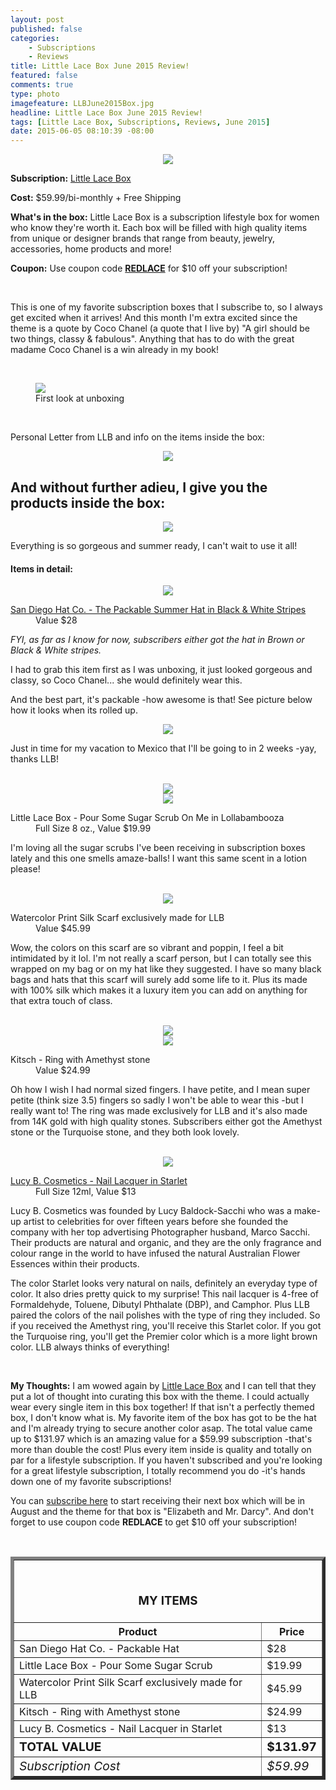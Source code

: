 ```yaml
---
layout: post
published: false
categories: 
    - Subscriptions
    - Reviews
title: Little Lace Box June 2015 Review!
featured: false
comments: true
type: photo
imagefeature: LLBJune2015Box.jpg
headline: Little Lace Box June 2015 Review!
tags: [Little Lace Box, Subscriptions, Reviews, June 2015]
date: 2015-06-05 08:10:39 -08:00
---
```


<center><img src='/images/LLBJune2015Box.jpg'></center>

<p><b>Subscription:</b> <a href="http://littlelacebox.com?rfsn=93842.4b16b">Little Lace Box</a></p>
<p><b>Cost:</b> $59.99/bi-monthly + Free Shipping</p>
<p><b>What's in the box:</b> Little Lace Box is a subscription lifestyle box for women who know they're worth it. Each box will be filled with high quality items from unique or designer brands that range from beauty, jewelry, accessories, home products and more!</p>
<p><b>Coupon:</b> Use coupon code <a href="http://littlelacebox.com?rfsn=93842.4b16b"><b>REDLACE</b></a> for $10 off your subscription!</p>
<br>

<p>This is one of my favorite subscription boxes that I subscribe to, so I always get excited when it arrives! And this month I'm extra excited since the theme is a quote by Coco Chanel (a quote that I live by) "A girl should be two things, classy & fabulous". Anything that has to do with the great madame Coco Chanel is a win already in my book!</p>
<br>

<figure>
      <img src='/images/LLBJune2015OpenBox.jpg'>
      <figcaption>First look at unboxing</figcaption>
</figure>
<br>

<p>Personal Letter from LLB and info on the items inside the box:</p>
<center><img src='/images/LLBJune2015Info3.jpg'></center>

## And without further adieu, I give you the products inside the box:

<center><img src='/images/LLBJune2015Items.jpg'></center>

<p>Everything is so gorgeous and summer ready, I can't wait to use it all!</p>

<H4>Items in detail:</H4>

<center><img src='/images/LLBJune2015Hat.jpg'></center>

<DL>
<DT><a href="http://www.sandiegohat.com/store/women-s-ultrabraid-large-brim-visor.html" target="_blank">San Diego Hat Co. - The Packable Summer Hat in Black & White Stripes</a></DT>
<DD>Value $28</DD>
</DL>

<p><i>FYI, as far as I know for now, subscribers either got the hat in Brown or Black & White stripes.</i></p>

<p>I had to grab this item first as I was unboxing, it just looked gorgeous and classy, so Coco Chanel... she would definitely wear this.</p> 

<p>And the best part, it's packable -how awesome is that! See picture below how it looks when its rolled up.</p>

<center><img src='/images/LLBJune2015Hat2.jpg'></center>

<p>Just in time for my vacation to Mexico that I'll be going to in 2 weeks -yay, thanks LLB!</p> 
<br>

<center><img src='/images/LLBJune2015Scrub.jpg'></center>
<center><img src='/images/LLBJune2015Scrub2.jpg'></center>

<DL>
<DT>Little Lace Box - Pour Some Sugar Scrub On Me in Lollabambooza</DT>
<DD>Full Size 8 oz., Value $19.99</DD>
</DL>

<p>I'm loving all the sugar scrubs I've been receiving in subscription boxes lately and this one smells amaze-balls! I want this same scent in a lotion please!</p>
<br>

<center><img src='/images/LLBJune2015Scarf.jpg'></center>

<DL>
<DT>Watercolor Print Silk Scarf exclusively made for LLB</DT>
<DD>Value $45.99</DD>
</DL>

<p>Wow, the colors on this scarf are so vibrant and poppin, I feel a bit intimidated by it lol. I'm not really a scarf person, but I can totally see this wrapped on my bag or on my hat like they suggested. I have so many black bags and hats that this scarf will surely add some life to it. Plus its made with 100% silk which makes it a luxury item you can add on anything for that extra touch of class.</p>
<br>

<center><img src='/images/LLBJune2015Ring.jpg'></center>
<center><img src='/images/LLBJune2015Ring2.jpg'></center>

<DL>
<DT>Kitsch - Ring with Amethyst stone</a></DT>
<DD>Value $24.99</DD>
</DL>

<p>Oh how I wish I had normal sized fingers. I have petite, and I mean super petite (think size 3.5) fingers so sadly I won't be able to wear this -but I really want to! The ring was made exclusively for LLB and it's also made from 14K gold with high quality stones. Subscribers either got the Amethyst stone or the Turquoise stone, and they both look lovely.</p>
<br>

<center><img src='/images/LLBJune2015NailPolish.jpg'></center>

<DL>
<DT><a href='http://www.lucybcosmetics.com/nails2.php#'>Lucy B. Cosmetics - Nail Lacquer in Starlet</a></DT>
<DD>Full Size 12ml, Value $13</DD>
</DL>

<p>Lucy B. Cosmetics was founded by Lucy Baldock-Sacchi who was a make-up artist to celebrities for over fifteen years before she founded the company with her top advertising Photographer husband, Marco Sacchi. Their products are natural and organic, and they are the only fragrance and colour range in the world to have infused the natural Australian Flower Essences within their products.</p>
<p>The color Starlet looks very natural on nails, definitely an everyday type of color. It also dries pretty quick to my surprise! This nail lacquer is 4-free of Formaldehyde, Toluene, Dibutyl Phthalate (DBP), and Camphor. Plus LLB paired the colors of the nail polishes with the type of ring they included. So if you received the Amethyst ring, you'll receive this Starlet color. If you got the Turquoise ring, you'll get the Premier color which is a more light brown color. LLB always thinks of everything!</p>
<br>

<p><b>My Thoughts:</b> I am wowed again by <a href="http://littlelacebox.com?rfsn=93842.4b16b" target="_blank">Little Lace Box</a> and I can tell that they put a lot of thought into curating this box with the theme. I could actually wear every single item in this box together! If that isn't a perfectly themed box, I don't know what is. My favorite item of the box has got to be the hat and I'm already trying to secure another color asap. The total value came up to $131.97 which is an amazing value for a $59.99 subscription -that's more than double the cost! Plus every item inside is quality and totally on par for a lifestyle subscription. If you haven't subscribed and you're looking for a great lifestyle subscription, I totally recommend you do -it's hands down one of my favorite subscriptions!</p>

<p>You can <a href="http://littlelacebox.com?rfsn=93842.4b16b">subscribe here</a> to start receiving their next box which will be in August and the theme for that box is "Elizabeth and Mr. Darcy". And don't forget to use coupon code <b>REDLACE</b> to get $10 off your subscription!</p>

<br>

<TABLE  BORDER="5">
   <TR>
      <TH COLSPAN="2">
         <H3><BR><center>MY ITEMS</center></H3>
      </TH>
   </TR>
      <TH>Product</TH>
      <TH>Price</TH>
  <TR>
      <TD>San Diego Hat Co. - Packable Hat</TD>
      <TD>$28</TD>
   </TR>
   <TR>
      <TD>Little Lace Box - Pour Some Sugar Scrub</TD>
      <TD>$19.99</TD>
   </TR>
   <TR>
      <TD>Watercolor Print Silk Scarf exclusively made for LLB</TD>
      <TD>$45.99</TD>
   </TR>
   <TR>
      <TD>Kitsch - Ring with Amethyst stone</TD>
      <TD>$24.99</TD>
   </TR>
   <TR>
      <TD>Lucy B. Cosmetics - Nail Lacquer in Starlet</TD>
      <TD>$13</TD>
   </TR>
   <TR>
      <TD><b><big>TOTAL VALUE</big></b></TD>
      <TD><b><big>$131.97</big></b></TD>
   </TR>
   <TR>
      <TD><i><big>Subscription Cost</big></i></TD>
      <TD><i><big>$59.99</big></i></TD>
   </TR>
</TABLE>
